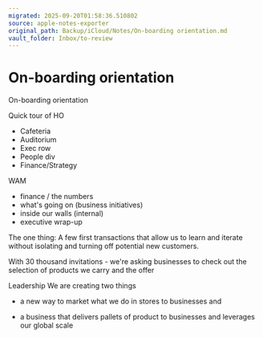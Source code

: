 ```yaml
---
migrated: 2025-09-20T01:58:36.510802
source: apple-notes-exporter
original_path: Backup/iCloud/Notes/On-boarding orientation.md
vault_folder: Inbox/to-review
---
```

# On-boarding orientation

On-boarding orientation

Quick tour of HO
- Cafeteria
- Auditorium 
- Exec row
- People div
- Finance/Strategy

WAM
- finance / the numbers 
- what's going on (business initiatives)
- inside our walls (internal)
- executive wrap-up

The one thing:
A few first transactions that allow us to learn and iterate without isolating and turning off potential new customers. 

With 30 thousand invitations - we're asking businesses to check out the selection of products we carry and the offer 

Leadership
We are creating two things
 - a new way to market what we do in stores to businesses and 

 - a business that delivers pallets of product to businesses and leverages our global scale

